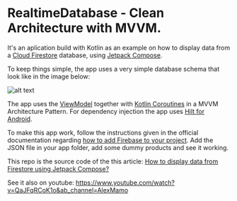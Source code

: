 # RealtimeDatabase - Clean Architecture with MVVM.

It's an aplication build with Kotlin as an example on how to display data from a [Cloud Firestore](https://firebase.google.com/docs/firestore) database, using [Jetpack Compose](https://developer.android.com/jetpack/compose).

To keep things simple, the app uses a very simple database schema that look like in the image below:

![alt text](https://i.ibb.co/rkmLvqY/Db.jpg)

The app uses the [ViewModel](https://developer.android.com/topic/libraries/architecture/viewmodel) together with [Kotlin Coroutines](https://kotlinlang.org/docs/reference/coroutines-overview.html) in a MVVM Architecture Pattern. For dependency injection the app uses [Hilt for Android](https://developer.android.com/training/dependency-injection/hilt-android). 

To make this app work, follow the instructions given in the official documentation regarding [how to add Firebase to your project](https://firebase.google.com/docs/android/setup). Add the JSON file in your app folder, add some dummy products and see it working.

This repo is the source code of the this article: [How to display data from Firestore using Jetpack Compose?](https://medium.com/firebase-developers/how-to-display-data-from-firestore-using-jetpack-compose-49ee736dc07d)

See it also on youtube: https://www.youtube.com/watch?v=QaJFqRCoK1o&ab_channel=AlexMamo
